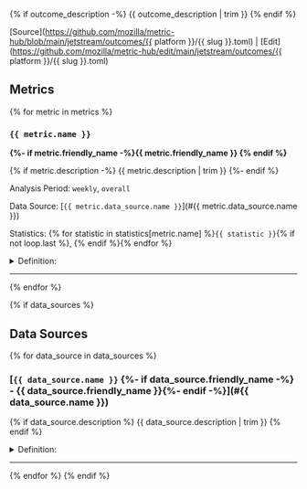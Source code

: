 {% if outcome_description -%}
{{ outcome_description | trim }}
{% endif %}

[Source](https://github.com/mozilla/metric-hub/blob/main/jetstream/outcomes/{{ platform }}/{{ slug }}.toml)  |  [Edit](https://github.com/mozilla/metric-hub/edit/main/jetstream/outcomes/{{ platform }}/{{ slug }}.toml)


## Metrics

{% for metric in metrics %}

### `{{ metric.name }}` 

**{%- if metric.friendly_name -%}{{ metric.friendly_name }} {% endif %}**

{% if metric.description -%}
{{ metric.description | trim }}
{%- endif %}

Analysis Period: `weekly`, `overall`

Data Source: [`{{ metric.data_source.name }}`](#{{ metric.data_source.name }})

Statistics: {% for statistic in statistics[metric.name] %}`{{ statistic }}`{% if not loop.last %}, {% endif %}{% endfor %}

<details>
<summary>Definition:</summary>

```sql
{{ metric.select_expression | trim }}
```
</details>


---
{% endfor %}

{% if data_sources %}
## Data Sources

{% for data_source in data_sources %}

### [`{{ data_source.name }}` {%- if data_source.friendly_name -%} - {{ data_source.friendly_name }}{%- endif -%}](#{{ data_source.name }})

{% if data_source.description %}
{{ data_source.description | trim }}
{% endif %}

<details>
<summary>Definition:</summary>

```sql
{{ data_source._from_expr | trim }}
```
</details>

---
{% endfor %}
{% endif %}

